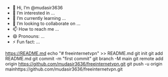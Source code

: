 - 👋 Hi, I’m @mudasir3636
- 👀 I’m interested in ...
- 🌱 I’m currently learning ...
- 💞️ I’m looking to collaborate on ...
- 📫 How to reach me ...
- 😄 Pronouns: ...
- ⚡ Fun fact: ...

<!---
mudasir3636/mudasir3636 is a ✨ special ✨ repository because its `README.md` (this file) appears on your GitHub profile.
You can click the Preview link to take a look at your changes.
--->
https://README.md
echo "# freeinternetvpn" >> README.md
git init
git add README.md
git commit -m "first commit"
git branch -M main
git remote add origin https://github.com/mudasir3636/freeinternetvpn.git
git push -u origin mainhttps://github.com/mudasir3636/freeinternetvpn.git
